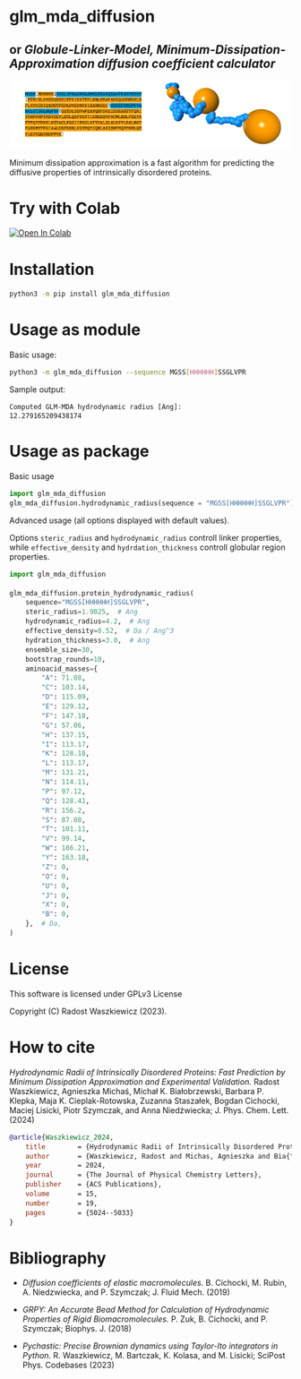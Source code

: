 # glm_mda_diffusion

## or *Globule-Linker-Model, Minimum-Dissipation-Approximation diffusion coefficient calculator*

![Banner](sequence_and_shape_banner.png)

Minimum dissipation approximation is a fast algorithm for predicting the diffusive properties of intrinsically disordered proteins.

# Try with Colab

<a target="_blank" href="https://colab.research.google.com/github/RadostW/glm-mda-diffusion/blob/main/colab_notebooks/glm_mda_diffusion.ipynb">
  <img src="https://colab.research.google.com/assets/colab-badge.svg" alt="Open In Colab"/>
</a>

# Installation

```bash
python3 -m pip install glm_mda_diffusion
```

# Usage as module

Basic usage:

```bash
python3 -m glm_mda_diffusion --sequence MGSS[HHHHHH]SSGLVPR
```

Sample output:
```
Computed GLM-MDA hydrodynamic radius [Ang]:
12.279165209438174
```

# Usage as package

Basic usage

```Python
import glm_mda_diffusion
glm_mda_diffusion.hydrodynamic_radius(sequence = "MGSS[HHHHHH]SSGLVPR")
```

Advanced usage (all options displayed with default values).

Options `steric_radius` and `hydrodynamic_radius` controll linker properties, while `effective_density` and `hydrdation_thickness` controll globular region properties.

```Python
import glm_mda_diffusion

glm_mda_diffusion.protein_hydrodynamic_radius(
    sequence="MGSS[HHHHHH]SSGLVPR",
    steric_radius=1.9025,  # Ang
    hydrodynamic_radius=4.2,  # Ang
    effective_density=0.52,  # Da / Ang^3
    hydration_thickness=3.0,  # Ang
    ensemble_size=30,
    bootstrap_rounds=10,
    aminoacid_masses={
        "A": 71.08,
        "C": 103.14,
        "D": 115.09,
        "E": 129.12,
        "F": 147.18,
        "G": 57.06,
        "H": 137.15,
        "I": 113.17,
        "K": 128.18,
        "L": 113.17,
        "M": 131.21,
        "N": 114.11,
        "P": 97.12,
        "Q": 128.41,
        "R": 156.2,
        "S": 87.08,
        "T": 101.11,
        "V": 99.14,
        "W": 186.21,
        "Y": 163.18,
        "Z": 0,
        "O": 0,
        "U": 0,
        "J": 0,
        "X": 0,
        "B": 0,
    },  # Da,
)
```


# License

This software is licensed under GPLv3 License

Copyright (C) Radost Waszkiewicz (2023).

# How to cite

*Hydrodynamic Radii of Intrinsically Disordered Proteins: Fast Prediction by Minimum Dissipation Approximation and Experimental Validation.*
Radost Waszkiewicz, Agnieszka Michaś, Michał K. Białobrzewski, Barbara P. Klepka, Maja K. Cieplak-Rotowska, Zuzanna Staszałek, Bogdan Cichocki, Maciej Lisicki, Piotr Szymczak, and Anna Niedźwiecka; J. Phys. Chem. Lett. (2024)

```bibtex
@article{Waszkiewicz_2024,
	title        = {Hydrodynamic Radii of Intrinsically Disordered Proteins: Fast Prediction by Minimum Dissipation Approximation and Experimental Validation},
	author       = {Waszkiewicz, Radost and Michas, Agnieszka and Bia{\l}obrzewski, Micha{\l} K and Klepka, Barbara P and Cieplak-Rotowska, Maja K and Stasza{\l}ek, Zuzanna and Cichocki, Bogdan and Lisicki, Maciej and Szymczak, Piotr and Niedzwiecka, Anna},
	year         = 2024,
	journal      = {The Journal of Physical Chemistry Letters},
	publisher    = {ACS Publications},
	volume       = 15,
	number       = 19,
	pages        = {5024--5033}
}
```

# Bibliography

- *Diffusion coefficients of elastic macromolecules.* B. Cichocki, M. Rubin,  A. Niedzwiecka, and P. Szymczak; J. Fluid Mech. (2019)

- *GRPY: An Accurate Bead Method for Calculation of Hydrodynamic Properties of Rigid Biomacromolecules.* P. Zuk, B. Cichocki, and P. Szymczak; Biophys. J. (2018)

- *Pychastic: Precise Brownian dynamics using Taylor-Ito integrators in Python.* R. Waszkiewicz, M. Bartczak, K. Kolasa, and M. Lisicki;  SciPost Phys. Codebases (2023)
